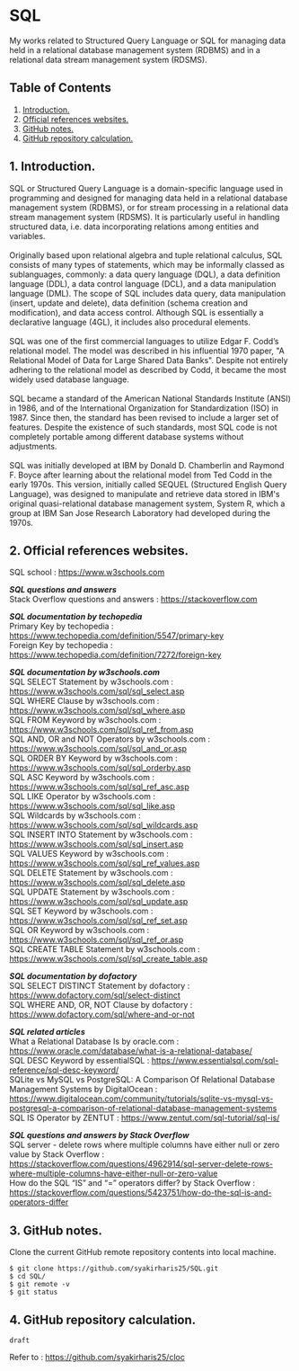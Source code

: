 # SQL
My works related to Structured Query Language or SQL for managing data held in a relational database management system (RDBMS) and in a relational data stream management system (RDSMS).

## Table of Contents
1. [Introduction.](#introduction)
2. [Official references websites.](#references)
3. [GitHub notes.](#github)
4. [GitHub repository calculation.](#calculation)

<a name="introduction"></a>
## 1. Introduction.
SQL or  Structured Query Language is a domain-specific language used in programming and designed for managing data held in a relational database management system (RDBMS), or for stream processing in a relational data stream management system (RDSMS). It is particularly useful in handling structured data, i.e. data incorporating relations among entities and variables.
<br /><br />
Originally based upon relational algebra and tuple relational calculus, SQL consists of many types of statements, which may be informally classed as sublanguages, commonly: a data query language (DQL), a data definition language (DDL), a data control language (DCL), and a data manipulation language (DML). The scope of SQL includes data query, data manipulation (insert, update and delete), data definition (schema creation and modification), and data access control. Although SQL is essentially a declarative language (4GL), it includes also procedural elements.
<br /><br />
SQL was one of the first commercial languages to utilize Edgar F. Codd’s relational model. The model was described in his influential 1970 paper, "A Relational Model of Data for Large Shared Data Banks". Despite not entirely adhering to the relational model as described by Codd, it became the most widely used database language.
<br /><br />
SQL became a standard of the American National Standards Institute (ANSI) in 1986, and of the International Organization for Standardization (ISO) in 1987. Since then, the standard has been revised to include a larger set of features. Despite the existence of such standards, most SQL code is not completely portable among different database systems without adjustments.
<br /><br />
SQL was initially developed at IBM by Donald D. Chamberlin and Raymond F. Boyce after learning about the relational model from Ted Codd in the early 1970s. This version, initially called SEQUEL (Structured English Query Language), was designed to manipulate and retrieve data stored in IBM's original quasi-relational database management system, System R, which a group at IBM San Jose Research Laboratory had developed during the 1970s.

<a name="references"></a>
## 2. Official references websites. 
SQL school : https://www.w3schools.com <br />

**_SQL questions and answers_** <br />
Stack Overflow questions and answers : https://stackoverflow.com <br />

**_SQL documentation by techopedia_** <br />
Primary Key by techopedia : https://www.techopedia.com/definition/5547/primary-key <br />
Foreign Key by techopedia : https://www.techopedia.com/definition/7272/foreign-key <br />

**_SQL documentation by w3schools.com_** <br />
SQL SELECT Statement by w3schools.com : https://www.w3schools.com/sql/sql_select.asp <br />
SQL WHERE Clause by w3schools.com : https://www.w3schools.com/sql/sql_where.asp <br />
SQL FROM Keyword by w3schools.com : https://www.w3schools.com/sql/sql_ref_from.asp <br />
SQL AND, OR and NOT Operators by w3schools.com : https://www.w3schools.com/sql/sql_and_or.asp <br />
SQL ORDER BY Keyword by w3schools.com : https://www.w3schools.com/sql/sql_orderby.asp <br />
SQL ASC Keyword by w3schools.com : https://www.w3schools.com/sql/sql_ref_asc.asp <br />
SQL LIKE Operator by w3schools.com : https://www.w3schools.com/sql/sql_like.asp <br />
SQL Wildcards by w3schools.com : https://www.w3schools.com/sql/sql_wildcards.asp <br />
SQL INSERT INTO Statement by w3schools.com : https://www.w3schools.com/sql/sql_insert.asp <br />
SQL VALUES Keyword by w3schools.com : https://www.w3schools.com/sql/sql_ref_values.asp <br />
SQL DELETE Statement by w3schools.com : https://www.w3schools.com/sql/sql_delete.asp <br />
SQL UPDATE Statement by w3schools.com : https://www.w3schools.com/sql/sql_update.asp <br />
SQL SET Keyword by w3schools.com : https://www.w3schools.com/sql/sql_ref_set.asp <br />
SQL OR Keyword by w3schools.com : https://www.w3schools.com/sql/sql_ref_or.asp <br />
SQL CREATE TABLE Statement by w3schools.com : https://www.w3schools.com/sql/sql_create_table.asp <br />

**_SQL documentation by dofactory_** <br />
SQL SELECT DISTINCT Statement by dofactory : https://www.dofactory.com/sql/select-distinct <br />
SQL WHERE AND, OR, NOT Clause by dofactory : https://www.dofactory.com/sql/where-and-or-not <br />

**_SQL related articles_** <br />
What a Relational Database Is by oracle.com : https://www.oracle.com/database/what-is-a-relational-database/ <br />
SQL DESC Keyword by essentialSQL : https://www.essentialsql.com/sql-reference/sql-desc-keyword/ <br />
SQLite vs MySQL vs PostgreSQL: A Comparison Of Relational Database Management Systems by DigitalOcean : https://www.digitalocean.com/community/tutorials/sqlite-vs-mysql-vs-postgresql-a-comparison-of-relational-database-management-systems <br />
SQL IS Operator by ZENTUT : https://www.zentut.com/sql-tutorial/sql-is/ <br />

**_SQL questions and answers by Stack Overflow_** <br />
SQL server - delete rows where multiple columns have either null or zero value by Stack Overflow : https://stackoverflow.com/questions/4962914/sql-server-delete-rows-where-multiple-columns-have-either-null-or-zero-value <br />
How do the SQL “IS” and “=” operators differ? by Stack Overflow : https://stackoverflow.com/questions/5423751/how-do-the-sql-is-and-operators-differ <br />

<a name="github"></a>
## 3. GitHub notes.
Clone the current GitHub remote repository contents into local machine.
```
$ git clone https://github.com/syakirharis25/SQL.git
$ cd SQL/
$ git remote -v
$ git status
```

<a name="calculation"></a>
## 4. GitHub repository calculation.
```
draft
```
Refer to : https://github.com/syakirharis25/cloc
